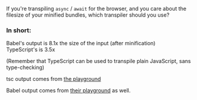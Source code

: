 If you're transpiling `async` / `await` for the browser, and you care about the filesize of your minified bundles,
which transpiler should you use?

### In short:

Babel's output is 8.1x the size of the input (after minification)  
TypeScript's is 3.5x

(Remember that TypeScript can be used to transpile plain JavaScript, sans type-checking)

tsc output comes from [the playground](http://www.typescriptlang.org/play/index.html#src=async%20function%20serialAsyncMap(collection%2C%20fn)%20%7B%0D%0A%20%20let%20result%20%3D%20%5B%5D%3B%0D%0A%20%20for%20(let%20item%20of%20collection)%20%7B%0D%0A%20%20%20%20result.push(await%20fn(item))%3B%0D%0A%20%20%7D%0D%0A%20%20return%20result%3B%0D%0A%7D#src=export%20async%20function%20serialAsyncMap(collection%2C%20fn)%20%7B%0D%0A%20%20%20%20let%20result%20%3D%20%5B%5D%3B%0D%0A%20%20%20%20for%20(let%20item%20of%20collection)%20%7B%0D%0A%20%20%20%20%20%20%20%20result.push(await%20fn(item))%3B%0D%0A%20%20%20%20%7D%0D%0A%20%20%20%20return%20result%3B%0D%0A%7D%0D%0A)

Babel output comes from [their playground](http://babeljs.io/repl/#?babili=false&browsers=&build=&builtIns=false&code_lz=KYDwDg9gTgLgBAQwM4E8B2BjOAzArpmASwjTiWCkIQBsBBVTAWQTAAoMJrrgMiSAaHGgCUcAN4AoONLjd4UYElzV4AXjgBtALoBuKTOzQ4rOXEIxgAWzgRscDlx58R4_TJkKlKgHRhcSAAtWBAB3BHMhVnMrYWE9dwBfNzgFGFwoUk9lGD0koA&debug=false&circleciRepo=&evaluate=false&lineWrap=true&presets=es2015%2Creact%2Cstage-2&targets=&version=6.26.0) as well.
